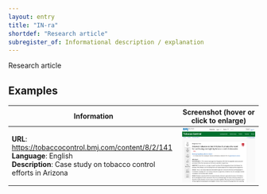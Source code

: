 ```yaml
---
layout: entry
title: "IN-ra"
shortdef: "Research article"
subregister_of: Informational description / explanation
---
```


Research article

<!-- details -->

## Examples

<!-- START GENERATED SCREENSHOT GALLERY -->
<!--     NOTE: this screenshot gallery is automatically generated.       -->
<!--     Please avoid modifying it manually: any changes will be         -->
<!--     overwritten the next time the generation script is run.         -->
<table class="website-examples">
  <thead>
    <tr>
      <th class="website-examples-col-1">Information</th>
      <th class="website-examples-col-2">Screenshot (hover or click to enlarge)</th>
    </tr>
  </thead>
  <tbody>
    <tr>
      <td>
        <div class="img-url"><b>URL</b>: <a href="https://tobaccocontrol.bmj.com/content/8/2/141">https://tobaccocontrol.bmj.com/content/8/2/141</a></div>
        <div class="img-info"><b>Language</b>: English</div>
        <div class="img-info"><b>Description</b>: Case study on tobacco control efforts in Arizona</div>
      </td>
      <td><a href="../static/screenshots/IN-ra/tobaccocontrol.bmj.com_content_8_2_141--2048x1536.png"><img class="thumbnail" src="../static/screenshots/IN-ra/tobaccocontrol.bmj.com_content_8_2_141--2048x1536.png" alt="screenshot of tobaccocontrol.bmj.com_content_8_2_141--2048x1536"></a></td>
    </tr>
  </tbody>
</table>
<!-- END GENERATED SCREENSHOT GALLERY -->
